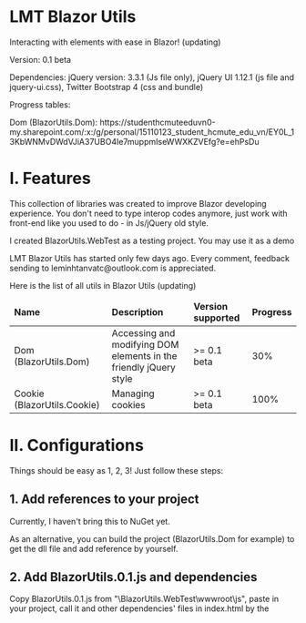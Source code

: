 # LMT Blazor Utils
Interacting with elements with ease in Blazor! (updating)

<p>Version: 0.1 beta</p>
<p>Dependencies: jQuery version: 3.3.1 (Js file only), jQuery UI 1.12.1 (js file and jquery-ui.css), Twitter Bootstrap 4 (css and bundle)</p>
<p>Progress tables: </p>
<p>Dom (BlazorUtils.Dom): https://studenthcmuteeduvn0-my.sharepoint.com/:x:/g/personal/15110123_student_hcmute_edu_vn/EY0L_13KbWNMvDWdVJiA37UBO4Ie7muppmIseWWXKZVEfg?e=ehPsDu</p>

<h1>I. Features</h1>

<p>This collection of libraries was created to improve Blazor developing experience. You don't need to type interop codes anymore, just work with front-end like you used to do - in Js/jQuery old style.</p>

<p>I created BlazorUtils.WebTest as a testing project. You may use it as a demo</p>

<p>LMT Blazor Utils has started only few days ago. Every comment, feedback sending to leminhtanvatc@outlook.com is appreciated.</p>
<p>Here is the list of all utils in Blazor Utils (updating)</p>

<table>
<thead>
  <tr>
    <td><b>Name</b></td>
    <td><b>Description</b></td>
    <td><b>Version supported</b></td>
    <td><b>Progress</b></td>
  </tr>
  </thead>
  <tbody>
    <tr>
      <td>Dom (BlazorUtils.Dom)</td>
      <td>Accessing and modifying DOM elements in the friendly jQuery style</td>
      <td>>= 0.1 beta</td>
      <td>30%</td>
    </tr>
        <tr>
      <td>Cookie (BlazorUtils.Cookie)</td>
      <td>Managing cookies</td>
      <td>>= 0.1 beta</td>
      <td>100%</td>
    </tr>
    </tody>
</table>

<h1>II. Configurations</h1>
Things should be easy as 1, 2, 3! Just follow these steps: 
<h2>1. Add references to your project</h2>
<p>Currently, I haven't bring this to NuGet yet.</p>
<p>As an alternative, you can build the project (BlazorUtils.Dom for example) to get the dll file and add reference by yourself.</p>

<h2>2. Add BlazorUtils.0.1.js and dependencies</h2>
<p>Copy BlazorUtils.0.1.js from "\BlazorUtils.WebTest\wwwroot\js", paste in your project, call it and other dependencies' files in index.html by the <script> and <link> tags.</p>
<p>The result should be similar to this: </p>

```
<link href="css/jquery-ui.css" rel="stylesheet"/>
<link href="css/bootstrap.min.css" rel="stylesheet"/>
<script type="text/javascript" src="js/jquery-3.3.1.min.js"></script>
<script type="text/javascript" src="js/jquery-ui.min.js"></script>
<script type="text/javascript" src="js/bootstrap.bundle.min.js"></script>
<script type="text/javascript" src="js/BlazorUtils.0.1.js"></script>
```

<h2>3. Add these lines to _ViewImports.cshtml</h2>

```
@addTagHelper *, BlazorUtils.Dom
@using static BlazorUtils.Dom.DomUtil
@using static BlazorUtils.Cookie.Cookies
@using BlazorUtils.Interfaces.EventArgs
```

<p>This will help you call my API faster, without calling DomUtil over and over again.</p>
